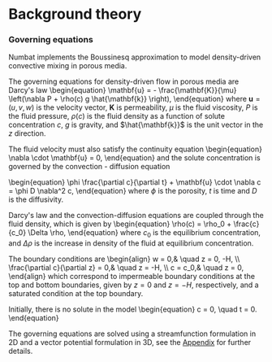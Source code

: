 # Background theory

### Governing equations

Numbat implements the Boussinesq approximation to model density-driven convective mixing in porous media.


The governing equations for density-driven flow in porous media are Darcy's law
\begin{equation}
\mathbf{u} = - \frac{\mathbf{K}}{\mu} \left(\nabla P + \rho(c) g \hat{\mathbf{k}} \right),
\end{equation}
where $\mathbf{u} = (u, v, w)$ is the velocity vector, $\mathbf{K}$ is permeability, $\mu$ is the fluid viscosity, $P$ is the fluid pressure, $\rho(c)$ is the fluid density as a function of solute concentration $c$, $g$ is gravity, and $\hat{\mathbf{k}}$ is the unit vector in the $z$ direction.

The fluid velocity must also satisfy the continuity equation
\begin{equation}
\nabla \cdot \mathbf{u} = 0,
\end{equation}
and the solute concentration is governed by the convection - diffusion equation

\begin{equation}
\phi \frac{\partial c}{\partial t} + \mathbf{u} \cdot \nabla c = \phi D \nabla^2 c,
\end{equation}
where $\phi$ is the porosity, $t$ is time and $D$ is the diffusivity.

Darcy's law and the convection-diffusion equations are coupled through the fluid density, which is given by
\begin{equation}
\rho(c) = \rho_0 + \frac{c}{c_0} \Delta \rho,
\end{equation}
where $c_0$ is the equilibrium concentration, and $\Delta \rho$ is the increase in density of the fluid at equilibrium concentration.

The boundary conditions are
\begin{align}
w = 0,&  \quad z = 0, -H, \\\\
\frac{\partial c}{\partial z} = 0,& \quad z = -H, \\\\
c = c_0,& \quad z = 0,
\end{align}
which correspond to impermeable boundary conditions at the top and bottom boundaries, given by $z = 0$ and $z=-H$, respectively, and a saturated condition at the top boundary.

Initially, there is no solute in the model
\begin{equation}
c = 0, \quad t = 0.
\end{equation}

The governing equations are solved using a streamfunction formulation in 2D and a vector potential formulation in 3D, see the [Appendix](appendix.md) for further details.
